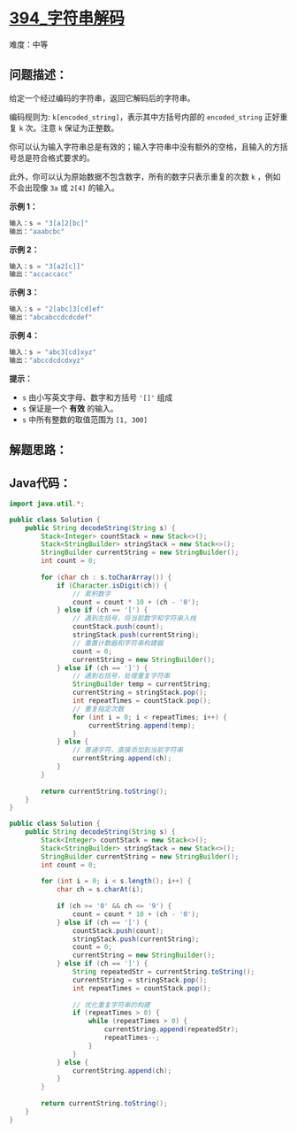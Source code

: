 # [394_字符串解码](https://leetcode.cn/problems/decode-string/)

难度：中等

## 问题描述：

给定一个经过编码的字符串，返回它解码后的字符串。

编码规则为: `k[encoded_string]`，表示其中方括号内部的 `encoded_string` 正好重复 `k` 次。注意 `k` 保证为正整数。

你可以认为输入字符串总是有效的；输入字符串中没有额外的空格，且输入的方括号总是符合格式要求的。

此外，你可以认为原始数据不包含数字，所有的数字只表示重复的次数 `k` ，例如不会出现像 `3a` 或 `2[4]` 的输入。

**示例 1：**

```java
输入：s = "3[a]2[bc]"
输出："aaabcbc"
```

**示例 2：**

```java
输入：s = "3[a2[c]]"
输出："accaccacc"
```

**示例 3：**

```java
输入：s = "2[abc]3[cd]ef"
输出："abcabccdcdcdef"
```

**示例 4：**

```java
输入：s = "abc3[cd]xyz"
输出："abccdcdcdxyz"
```

**提示：**

- `s` 由小写英文字母、数字和方括号 `'[]'` 组成
- `s` 保证是一个 **有效** 的输入。
- `s` 中所有整数的取值范围为 `[1, 300]` 

## 解题思路：



## Java代码：

```java
import java.util.*;

public class Solution {
    public String decodeString(String s) {
        Stack<Integer> countStack = new Stack<>();
        Stack<StringBuilder> stringStack = new Stack<>();
        StringBuilder currentString = new StringBuilder();
        int count = 0;
        
        for (char ch : s.toCharArray()) {
            if (Character.isDigit(ch)) {
                // 累积数字
                count = count * 10 + (ch - '0');
            } else if (ch == '[') {
                // 遇到左括号，将当前数字和字符串入栈
                countStack.push(count);
                stringStack.push(currentString);
                // 重置计数器和字符串构建器
                count = 0;
                currentString = new StringBuilder();
            } else if (ch == ']') {
                // 遇到右括号，处理重复字符串
                StringBuilder temp = currentString;
                currentString = stringStack.pop();
                int repeatTimes = countStack.pop();
                // 重复指定次数
                for (int i = 0; i < repeatTimes; i++) {
                    currentString.append(temp);
                }
            } else {
                // 普通字符，直接添加到当前字符串
                currentString.append(ch);
            }
        }
        
        return currentString.toString();
    }
}
```

```java
public class Solution {
    public String decodeString(String s) {
        Stack<Integer> countStack = new Stack<>();
        Stack<StringBuilder> stringStack = new Stack<>();
        StringBuilder currentString = new StringBuilder();
        int count = 0;
        
        for (int i = 0; i < s.length(); i++) {
            char ch = s.charAt(i);
            
            if (ch >= '0' && ch <= '9') {
                count = count * 10 + (ch - '0');
            } else if (ch == '[') {
                countStack.push(count);
                stringStack.push(currentString);
                count = 0;
                currentString = new StringBuilder();
            } else if (ch == ']') {
                String repeatedStr = currentString.toString();
                currentString = stringStack.pop();
                int repeatTimes = countStack.pop();
                
                // 优化重复字符串的构建
                if (repeatTimes > 0) {
                    while (repeatTimes > 0) {
                        currentString.append(repeatedStr);
                        repeatTimes--;
                    }
                }
            } else {
                currentString.append(ch);
            }
        }
        
        return currentString.toString();
    }
}
```

